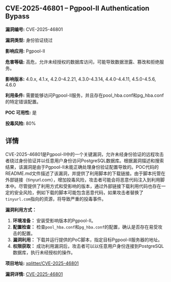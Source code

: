 ## CVE-2025-46801 – Pgpool-II Authentication Bypass

**漏洞编号:** CVE-2025-46801

**漏洞类型:** 身份验证绕过

**影响应用:** Pgpool-II

**危害等级:** 高危，允许未经授权的数据库访问，可能导致数据泄露、篡改和拒绝服务。

**影响版本:** 4.0.x, 4.1.x, 4.2.0-4.2.21, 4.3.0-4.3.14, 4.4.0-4.4.11, 4.5.0-4.5.6, 4.6.0

**利用条件:** 需要能够访问Pgpool-II服务，并且存在pool_hba.conf和pg_hba.conf的特定错误配置。

**POC 可用性:** 是

**投毒风险:** 80%

## 详情

CVE-2025-46801是Pgpool-II中的一个关键漏洞，允许未经身份验证的远程攻击者绕过身份验证并以任意用户身份访问PostgreSQL数据库。根据漏洞描述和搜索结果，该漏洞是由于Pgpool-II未能正确处理身份验证配置导致的。POC代码的README.md文件描述了该漏洞，并提供了利用脚本的下载链接。由于脚本托管在外部链接（tinyurl.com），增加投毒风险，攻击者可能会将恶意代码注入到利用脚本中。尽管提供了利用方式和受影响的版本，通过外部链接下载利用代码也存在一定的安全风险，例如下载的脚本可能包含恶意代码，如果攻击者替换了`tinyurl.com`指向的资源，将导致严重的投毒事件。

**漏洞利用方式：**

1.  **环境准备：** 安装受影响版本的Pgpool-II。
2.  **配置检查：** 检查`pool_hba.conf`和`pg_hba.conf`的配置，确认是否存在易受攻击的配置。
3.  **漏洞利用：** 下载并运行提供的PoC脚本，指定目标Pgpool-II服务器的地址。
4.  **权限获取：** 成功利用漏洞后，攻击者可以以任意用户身份连接到PostgreSQL数据库，执行未经授权的操作。


**项目地址:** [xplitter/CVE-2025-46801](https://github.com/xplitter/CVE-2025-46801)

**漏洞详情:** [CVE-2025-46801](https://nvd.nist.gov/vuln/detail/CVE-2025-46801)
